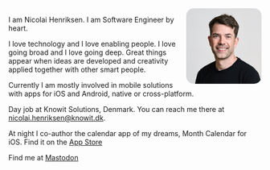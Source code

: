 <img src="nicolai.jpg" width=150 style="float: right; border-radius: 15px" />

I am Nicolai Henriksen. I am Software Engineer by heart. 

I love technology and I love enabling people. I love going broad and I love going deep. Great things appear when ideas are developed and creativity applied together with other smart people.

Currently I am mostly involved in mobile solutions with apps for iOS and Android, native or cross-platform.

Day job at Knowit Solutions, Denmark. You can reach me there at <nicolai.henriksen@knowit.dk>.

At night I co-author the calendar app of my dreams, Month Calendar for iOS. Find it on the [App Store](https://apps.apple.com/us/app/month-calendar-2/id412782768)

Find me at <a rel="me" href="https://mastodon.social/@gahms">Mastodon</a>